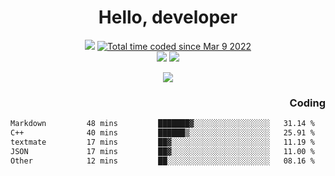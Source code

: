 # <div align='center' >Hello, developer</div>

<div align='center'>
  <a ><img src="https://img.shields.io/badge/dynamic/json?url=https%3A%2F%2Fapi.swo.moe%2Fstats%2Fgithub%2FFree-Aaron-Li&query=count&color=181717&label=GitHub&labelColor=282c34&logo=github&suffix=+follows&cacheSeconds=3600"></a>
  <a href="https://wakatime.com/@fe40087f-8eae-48dc-9950-ad0633db1591"><img src="https://wakatime.com/badge/user/fe40087f-8eae-48dc-9950-ad0633db1591.svg" alt="Total time coded since Mar 9 2022" /></a>
</div>
<div align='center'>
  <a><img src="https://img.shields.io/badge/Rookie-blue?style=plastic&logo=c&logoColor=blue&labelColor=7a6d56"></a>
  <a><img src="https://img.shields.io/badge/Rookie-blue?style=plastic&logo=c%2B%2B&logoColor=blue&labelColor=7a6d56"></a> 
</div>

<p align="center">
  <img src="https://readme-typing-svg.demolab.com/?lines=你好!+开发者;Hello!+ developer&font=Fira%20Code&center=true&width=380&height=50&duration=4000&pause=1000">
</p>


<div align='right'>
  <h3>Coding</h3>
</div>

<!--START_SECTION:waka-->

```txt
Markdown         48 mins         ███████▓░░░░░░░░░░░░░░░░░   31.14 %
C++              40 mins         ██████▒░░░░░░░░░░░░░░░░░░   25.91 %
textmate         17 mins         ██▓░░░░░░░░░░░░░░░░░░░░░░   11.19 %
JSON             17 mins         ██▓░░░░░░░░░░░░░░░░░░░░░░   11.00 %
Other            12 mins         ██░░░░░░░░░░░░░░░░░░░░░░░   08.16 %
```

<!--END_SECTION:waka-->




